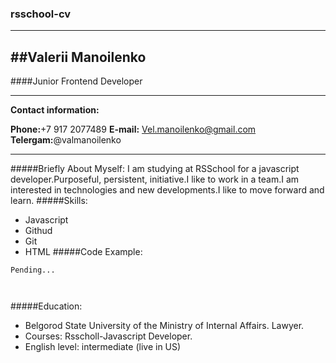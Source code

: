 ### rsschool-cv
---
##Valerii Manoilenko
---
####Junior Frontend Developer
___
__Contact information:__

__Phone:__+7 917 2077489
__E-mail:__ Vel.manoilenko@gmail.com
__Telergam:__@valmanoilenko

---
#####Briefly About Myself:
I am studying at RSSchool for a javascript developer.Purposeful, persistent, initiative.I like to work in a team.I am interested in technologies and new developments.I like to move forward and learn.
#####Skills:
* Javascript
* Githud
* Git
* HTML
#####Code Example:

~~~
Pending...



~~~
#####Education:
* Belgorod State University of the Ministry of Internal Affairs. Lawyer.
* Courses: Rsscholl-Javascript Developer.
* English level: intermediate (live in US)